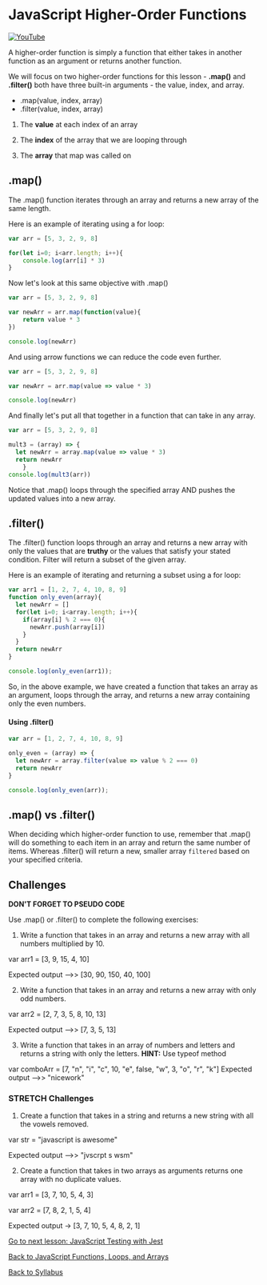 # JavaScript Higher-Order Functions

[![YouTube](http://img.youtube.com/vi/nIDcPIr94bk/0.jpg)](https://www.youtube.com/watch?v=nIDcPIr94bk)


A higher-order function is simply a function that either takes in another function as an argument or returns another function.

We will focus on two higher-order functions for this lesson -
**.map()** and **.filter()** both have three built-in arguments - the value, index, and array.

* .map(value, index, array)
* .filter(value, index, array)


1. The **value** at each index of an array

2.  The **index** of the array that we are looping through   

3.  The **array** that map was called on


## .map()

The .map() function iterates through an array and returns a new array of the same length.

Here is an example of iterating using a for loop:

```JavaScript
var arr = [5, 3, 2, 9, 8]

for(let i=0; i<arr.length; i++){
    console.log(arr[i] * 3)
}
```

Now let's look at this same objective with .map()

```JavaScript
var arr = [5, 3, 2, 9, 8]

var newArr = arr.map(function(value){
    return value * 3
})

console.log(newArr)
```

And using arrow functions we can reduce the code even further.

```JavaScript
var arr = [5, 3, 2, 9, 8]

var newArr = arr.map(value => value * 3)

console.log(newArr)
```

And finally let's put all that together in a function that can take in any array.

```JavaScript
var arr = [5, 3, 2, 9, 8]

mult3 = (array) => {
  let newArr = array.map(value => value * 3)
  return newArr
    }
console.log(mult3(arr))
```
Notice that .map() loops through the specified array AND pushes the updated values into a new array.

## .filter()

The .filter() function loops through an array and returns a new array with only the values that are **truthy** or the values that satisfy your stated condition. Filter will return a subset of the given array.

Here is an example of iterating and returning a subset using a for loop:

```JavaScript
var arr1 = [1, 2, 7, 4, 10, 8, 9]
function only_even(array){
  let newArr = []
  for(let i=0; i<array.length; i++){
    if(array[i] % 2 === 0){
      newArr.push(array[i])
    }
  }
  return newArr
}

console.log(only_even(arr1));
```

So, in the above example, we have created a function that takes an array as an argument, loops through the array, and returns a new array containing only the even numbers.

#### Using .filter()

```JavaScript
var arr = [1, 2, 7, 4, 10, 8, 9]

only_even = (array) => {
  let newArr = array.filter(value => value % 2 === 0)
  return newArr
}

console.log(only_even(arr));

```

## .map() vs .filter()

When deciding which higher-order function to use, remember that .map() will do something to each item in an array and return the same number of items.  Whereas .filter() will return a new, smaller array `filtered` based on your specified criteria.

## Challenges

**DON'T FORGET TO PSEUDO CODE**

Use .map() or .filter() to complete the following exercises:

1. Write a function that takes in an array and returns a new array with all numbers multiplied by 10.

  var arr1 = [3, 9, 15, 4, 10]

  Expected output -->> [30, 90, 150, 40, 100]

2. Write a function that takes in an array and returns a new array with only odd numbers.

  var arr2 = [2, 7, 3, 5, 8, 10, 13]

  Expected output -->> [7, 3, 5, 13]

3. Write a function that takes in an array of numbers and letters and returns a string with only the letters. **HINT:** Use typeof method

  var comboArr = [7, "n", "i", "c", 10, "e", false, "w", 3, "o", "r", "k"]
  Expected output -->> "nicework"

### STRETCH Challenges

1. Create a function that takes in a string and returns a new string with all the vowels removed.

  var str = "javascript is awesome"

  Expected output -->> "jvscrpt s wsm"

2. Create a function that takes in two arrays as arguments returns one array with no duplicate values.

  var arr1 = [3, 7, 10, 5, 4, 3]

  var arr2 = [7, 8, 2, 1, 5, 4]

  Expected output -> [3, 7, 10, 5, 4, 8, 2, 1]

[Go to next lesson: JavaScript Testing with Jest](./jest.md)

[Back to JavaScript Functions, Loops, and Arrays](./functions-loops-arrays.md)

[Back to Syllabus](../README.md)
